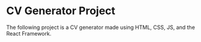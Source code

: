 # CV Generator Project

The following project is a CV generator made using HTML, CSS, JS, and the React Framework.
